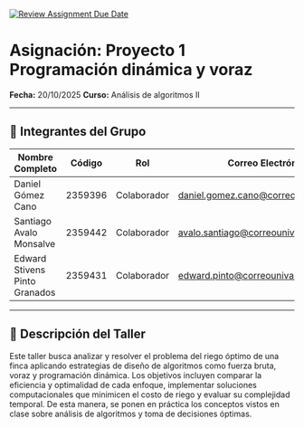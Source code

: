 [![Review Assignment Due Date](https://classroom.github.com/assets/deadline-readme-button-22041afd0340ce965d47ae6ef1cefeee28c7c493a6346c4f15d667ab976d596c.svg)](https://classroom.github.com/a/GxFB-nwe)

# Asignación: Proyecto 1 Programación dinámica y voraz

**Fecha:** 20/10/2025
**Curso:** Análisis de algoritmos II

---

## 👥 Integrantes del Grupo

| Nombre Completo       | Código  | Rol            | Correo Electrónico       |
|-----------------------|---------|----------------|--------------------------|
| Daniel Gómez Cano        | 2359396  | Colaborador | daniel.gomez.cano@correounivalle.edu.co|
| Santiago Avalo Monsalve        | 2359442  | Colaborador  | avalo.santiago@correounivalle.edu.co|
| Edward Stivens Pinto Granados        | 2359431  | Colaborador  | edward.pinto@correounivalle.edu.co|

---

## 📌 Descripción del Taller
Este taller busca analizar y resolver el problema del riego óptimo de una finca aplicando estrategias de diseño de algoritmos como fuerza bruta, voraz y programación dinámica. Los objetivos incluyen comparar la eficiencia y optimalidad de cada enfoque, implementar soluciones computacionales que minimicen el costo de riego y evaluar su complejidad temporal. De esta manera, se ponen en práctica los conceptos vistos en clase sobre análisis de algoritmos y toma de decisiones óptimas.
